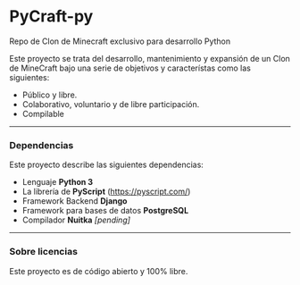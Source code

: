 # PyCraft-py
 Repo de Clon de Minecraft exclusivo para desarrollo Python

Este proyecto se trata del desarrollo, mantenimiento y expansión de un Clon de MineCraft bajo una serie de objetivos y característas como las siguientes:

- Público y libre.
- Colaborativo, voluntario y de libre participación.
- Compilable

---
### Dependencias
Este proyecto describe las siguientes dependencias:
 - Lenguaje **Python 3**
 - La librería de **PyScript** (https://pyscript.com/)
 - Framework Backend **Django**
 - Framework para bases de datos **PostgreSQL**
 - Compilador **Nuitka** *[pending]*

---
### Sobre licencias

Este proyecto es de código abierto y 100% libre.